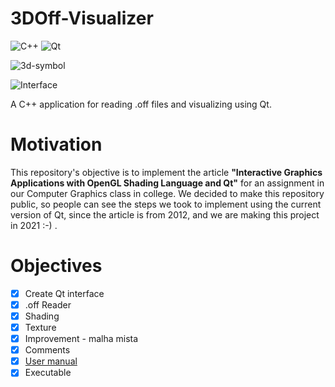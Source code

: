 # 3DOff-Visualizer 

![C++](https://img.shields.io/badge/c++-%2300599C.svg?style=for-the-badge&logo=c%2B%2B&logoColor=white) ![Qt](https://img.shields.io/badge/Qt-%23217346.svg?style=for-the-badge&logo=Qt&logoColor=white)

![3d-symbol](https://i.imgur.com/HyAi8gL.png)

![Interface](https://i.imgur.com/1d6JCXL.jpg)

A C++ application for reading .off files and visualizing using Qt.

# Motivation

This repository's objective is to implement the article **"Interactive Graphics Applications with OpenGL Shading Language and Qt"** for an assignment in our Computer Graphics class in college. We decided to make this repository public, so people can see the steps we took to implement using the current version of Qt, since the article is from 2012, and we are making this project in 2021 :-) .

# Objectives

- [x] Create Qt interface
- [x] .off Reader
- [x] Shading
- [x] Texture
- [x] Improvement - malha mista 
- [x] Comments
- [x] [User manual](https://github.com/MrLaTeXWorkshop/3DOff-Visualizer-documentation)
- [x] Executable
